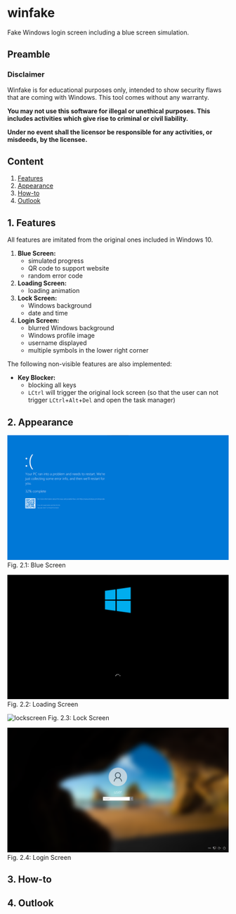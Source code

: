# winfake
Fake Windows login screen including a blue screen simulation.

## Preamble

### Disclaimer
Winfake is for educational purposes only, intended to show security flaws that are coming with Windows. This tool comes without any warranty.

**You may not use this software for illegal or unethical purposes. This includes activities which give rise to criminal or civil liability.**

**Under no event shall the licensor be responsible for any activities, or misdeeds, by the licensee.**

## Content
1. [Features](#1-features)
2. [Appearance](#2-appearance)
3. [How-to](#3-how-to)
4. [Outlook](#4-outlook)

## 1. Features
All features are imitated from the original ones included in Windows 10.

1. **Blue Screen:**
    - simulated progress
    - QR code to support website
    - random error code
2. **Loading Screen:**
    - loading animation
3. **Lock Screen:**
    - Windows background
    - date and time
4. **Login Screen:**
    - blurred Windows background
    - Windows profile image
    - username displayed
    - multiple symbols in the lower right corner

The following non-visible features are also implemented:
- **Key Blocker:**
    - blocking all keys
    - `LCtrl` will trigger the original lock screen (so that the user can not trigger `LCtrl`+`Alt`+`Del` and open the task manager)

## 2. Appearance
![bluescreen](img/bluescreen.png) Fig. 2.1: Blue Screen

![loadingscreen](img/loadingscreen.png) Fig. 2.2: Loading Screen

![lockscreen](img/lockscreen.png) Fig. 2.3: Lock Screen

![loginscreen](img/loginscreen.png) Fig. 2.4: Login Screen

## 3. How-to

## 4. Outlook
